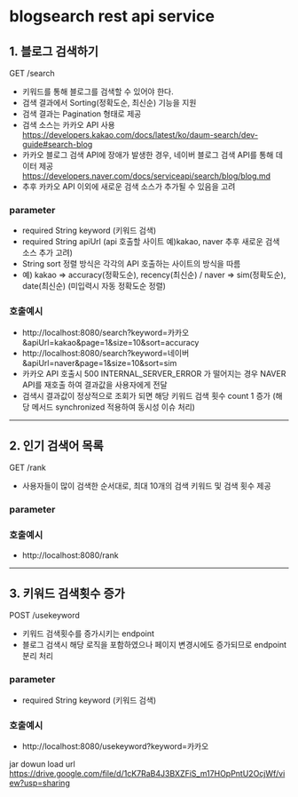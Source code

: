 # blogsearch rest api service

## 1. 블로그 검색하기
GET /search
* 키워드를 통해 블로그를 검색할 수 있어야 한다.<br>
* 검색 결과에서 Sorting(정확도순, 최신순) 기능을 지원<br>
* 검색 결과는 Pagination 형태로 제공<br>
* 검색 소스는 카카오 API 사용 https://developers.kakao.com/docs/latest/ko/daum-search/dev-guide#search-blog <br>
* 카카오 블로그 검색 API에 장애가 발생한 경우, 네이버 블로그 검색 API를 통해 데이터 제공 https://developers.naver.com/docs/serviceapi/search/blog/blog.md <br>
* 추후 카카오 API 이외에 새로운 검색 소스가 추가될 수 있음을 고려<br>
### parameter
* required String keyword (키워드 검색)
* required String apiUrl (api 호출할 사이트 예)kakao, naver 추후 새로운 검색 소스 추가 고려)
* String sort 정렬 방식은 각각의 API 호출하는 사이트의 방식을 따름 <br>
* 예) kakao => accuracy(정확도순), recency(최신순) / naver => sim(정확도순), date(최신순) (미입력시 자동 정확도순 정렬)
### 호출예시
* http://localhost:8080/search?keyword=카카오&apiUrl=kakao&page=1&size=10&sort=accuracy
* http://localhost:8080/search?keyword=네이버&apiUrl=naver&page=1&size=10&sort=sim
* 카카오 API 호출시 500 INTERNAL_SERVER_ERROR 가 떨어지는 경우 NAVER API를 재호출 하여 결과값을 사용자에게 전달
* 검색시 결과값이 정상적으로 조회가 되면 해당 키워드 검색 횟수 count 1 증가 (해당 메서드 synchronized 적용하여 동시성 이슈 처리)
***
## 2. 인기 검색어 목록
GET /rank
* 사용자들이 많이 검색한 순서대로, 최대 10개의 검색 키워드 및 검색 횟수 제공
### parameter
### 호출예시
* http://localhost:8080/rank
***
## 3. 키워드 검색횟수 증가
POST /usekeyword
* 키워드 검색횟수를 증가시키는 endpoint <br>
* 블로그 검색시 해당 로직을 포함하였으나 페이지 변경시에도 증가되므로 endpoint 분리 처리
### parameter
* required String keyword (키워드 검색)
### 호출예시
* http://localhost:8080/usekeyword?keyword=카카오

jar dowun load url <br>
https://drive.google.com/file/d/1cK7RaB4J3BXZFiS_m17HOpPntU2OcjWf/view?usp=sharing
